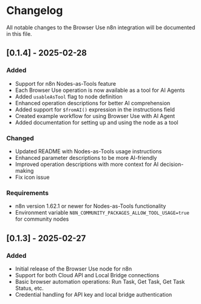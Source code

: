 # Changelog

All notable changes to the Browser Use n8n integration will be documented in this file.

## [0.1.4] - 2025-02-28

### Added
- Support for n8n Nodes-as-Tools feature
- Each Browser Use operation is now available as a tool for AI Agents
- Added `usableAsTool` flag to node definition
- Enhanced operation descriptions for better AI comprehension
- Added support for `$fromAI()` expression in the instructions field
- Created example workflow for using Browser Use with AI Agent
- Added documentation for setting up and using the node as a tool

### Changed
- Updated README with Nodes-as-Tools usage instructions
- Enhanced parameter descriptions to be more AI-friendly
- Improved operation descriptions with more context for AI decision-making
- Fix icon issue

### Requirements
- n8n version 1.62.1 or newer for Nodes-as-Tools functionality
- Environment variable `N8N_COMMUNITY_PACKAGES_ALLOW_TOOL_USAGE=true` for community nodes

## [0.1.3] - 2025-02-27

### Added
- Initial release of the Browser Use node for n8n
- Support for both Cloud API and Local Bridge connections
- Basic browser automation operations: Run Task, Get Task, Get Task Status, etc.
- Credential handling for API key and local bridge authentication 